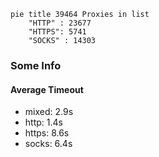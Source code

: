 
```mermaid
pie title 39464 Proxies in list
    "HTTP" : 23677
    "HTTPS": 5741
    "SOCKS" : 14303
```

### Some Info
#### Average Timeout

- mixed: 2.9s
- http: 1.4s
- https: 8.6s
- socks: 6.4s